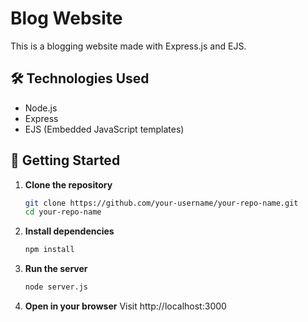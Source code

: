 # Blog Website

This is a blogging website made with Express.js and EJS.

## 🛠️ Technologies Used

- Node.js
- Express
- EJS (Embedded JavaScript templates)

## 🚀 Getting Started

1. **Clone the repository** 
   ```bash
   git clone https://github.com/your-username/your-repo-name.git
   cd your-repo-name
2. **Install dependencies**
   ```bash
   npm install
3. **Run the server**
   ```bash
   node server.js
4. **Open in your browser**
   Visit http://localhost:3000
